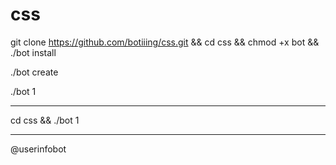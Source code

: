# css
git clone https://github.com/botiiing/css.git && cd css && chmod +x bot && ./bot install

./bot create

./bot 1

***********

cd css && ./bot 1

***********

@userinfobot
